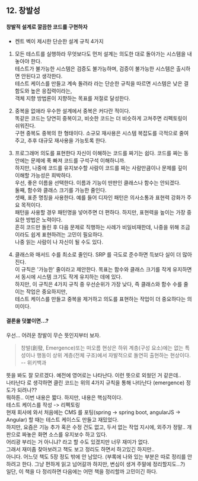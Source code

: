 ## 12. 창발성

#### 창발적 설계로 깔끔한 코드를 구현하자

- 켄트 벡이 제시한 단순한 설계 규칙 4가지

1. 모든 테스트를 실행하라
무엇보다도 먼저 설계는 의도한 대로 돌아가는 시스템을 내놓아야 한다. <br/>
테스트가 불가능한 시스템은 검증도 불가능하며, 검증이 불가능한 시스템은 출시하면 안된다고 생각한다. <br/>
테스트 케이스를 만들고 계속 돌려라 라는 단순한 규칙을 따르면 시스템은 낮은 결함도와 높은 응집력이라는, <br/>
객체 지향 방법론이 지향하는 목표를 저절로 달성한다.

2. 중복을 없애라
우수한 설계에서 중복은 커다란 적이다. <br/>
똑같은 코드는 당연히 중복이고, 비슷한 코드는 더 비슷하게 고쳐주면 리펙토링이 쉬워진다. <br/>
구현 중복도 중복의 한 형태이다. 소규모 재사용은 시스템 복잡도를 극적으로 줄여주고, 추후 대규모 재사용을 가능토록 한다.

3. 프로그래머 의도를 표현한다
자신이 이해하는 코드를 짜기는 쉽다. 코드를 짜는 동안에는 문제에 푹 빠져 코드를 구석구석 이해하니까. <br/>
하지만, 나중에 코드를 유지보수할 사람이 코드를 짜는 사람만큼이나 문제를 깊이 이해할 가능성은 희박하다. <br/>
우선, 좋은 이름을 선택한다. 이름과 기능이 딴판인 클래스나 함수는 안되겠다. <br/>
둘째, 함수와 클래스 크기를 가능한 줄인다. <br/>
셋째, 표준 명칭을 사용한다. 예를 들어 디자인 패턴은 의사소통과 표현력 강화가 주요 목적이다. <br/>
패턴을 사용할 경우 패턴명을 넣어주면 더 편하다. 하지만, 표현력을 높이는 가장 중요한 방법은 노력이다. <br/>
흔히 코드만 돌린 후 다음 문제로 직행하는 사례가 비일비재한데, 나중을 위해 조금이라도 쉽게 표현하려는 고민이 필요하다. <br/>
나중 읽는 사람이 나 자신이 될 수도 있다.

4. 클래스와 매서드 수를 최소로 줄인다.
SRP 를 극도로 준수하면 득보다 실이 더 많아진다. <br/>
이 규칙은 '가능한' 줄이라고 제안한다. 목표는 함수와 클래스 크기를 작게 유지하면서 동시에 시스템 크기도 작게 유지하는 데에 있다. <br/>
하지만, 이 규칙은 4가지 규칙 중 우선순위가 가장 낮다, 즉 클래스와 함수 수를 줄이는 작업은 중요하지만,  <br/>
테스트 케이스를 만들고 중복을 제거하고 의도를 표현하는 작업이 더 중요하다는 의미이다.

#### 결론을 덧붙이면...?
우선... 어려운 창발이 무슨 뜻인지부터 보자.

> 창발(創發, Emergence)또는 떠오름 현상은 하위 계층(구성 요소)에는 없는 특성이나 행동이 상위 계층(전체 구조)에서 자발적으로 돌연히 출현하는 현상이다.
>  -- 위키백과

뜻을 봐도 잘 모르겠다. 예전에 영어로는 나타난다. 이런 뜻으로 외웠던 거 같은데.. <br/>
나타난다 로 생각하면 클린 코드는 위의 4가지 규칙을 통해 나타난다 (emergence) 정도가 되려나?? <br/>
뭐하튼.. 이번 내용은 짧다. 하지만, 내용은 핵심적이다. <br/>
테스트 케이스를 작성 -> 리펙토링 <br/>
현재 회사에 와서 처음에는 CMS 를 포팅(spring -> spring boot, angularJS -> Angular) 할 때는 테스트 케이스도 만들고 재밌었다. <br/>
하지만, 요즘은 기능 추가 혹은 수정 건도 없고, 두서 없는 작업 지시에, 외주가 정말.. 개판으로 짜놓은 화면 소스를 유지보수 하고 있다. <br/>
어리광 부리는 거 아니냐? 라고 할 수도 있겠지만 너무 재미가 없다. <br/>
그래서 재미좀 찾아보려고 책도 보고 정리도 하면서 하고있긴 하지만.. <br/>
아니다. 어느덧 책도 5장 정도 밖에 안 남았다. (부록에 나와 있는 부분은 따로 정리를 안하려고 한다. 그냥 편하게 읽고 넘어갈까 하지만, 변심이 생겨 주말에 정리할지도...?) <br/>
일단, 이 책을 다 정리하면 다음에는 어떤 책을 정리할까 고민이긴 하다. 

